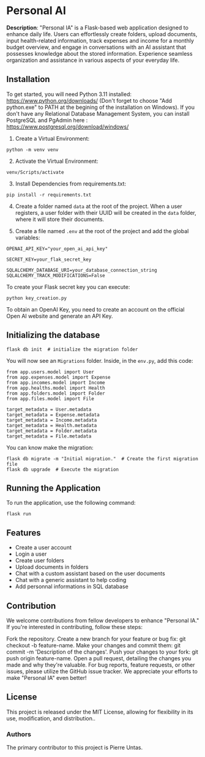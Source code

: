 # Personal AI


**Description**: "Personal IA" is a Flask-based web application designed to enhance daily life. Users can effortlessly create folders, upload documents, input health-related information, track expenses and income for a monthly budget overview, and engage in conversations with an AI assistant that possesses knowledge about the stored information. Experience seamless organization and assistance in various aspects of your everyday life.


## Installation


To get started, you will need Python 3.11 installed: https://www.python.org/downloads/ 
(Don't forget to choose "Add python.exe" to PATH at the begining of the installation on Windows).
If you don't have any Relational Database Management System, you can install PostgreSQL and PgAdmin here : https://www.postgresql.org/download/windows/ 


1. Create a Virtual Environment: 
```
python -m venv venv
```


2. Activate the Virtual Environment:
```
venv/Scripts/activate 
```


3. Install Dependencies from requirements.txt:

```
pip install -r requirements.txt
```


4. Create a folder named `data` at the root of the project.
When a user registers, a user folder with their UUID will be created in the `data` folder, where it will store their documents.


5. Create a file named `.env` at the root of the project and add the global variables:
```
OPENAI_API_KEY="your_open_ai_api_key"

SECRET_KEY=your_flak_secret_key

SQLALCHEMY_DATABASE_URI=your_database_connection_string
SQLALCHEMY_TRACK_MODIFICATIONS=False
```
To create your Flask secret key you can execute: 
```
python key_creation.py
```
To obtain an OpenAI Key, you need to create an account on the official Open AI website and generate an API Key.


## Initializing the database


```
flask db init  # initialize the migration folder
```
You will now see an `Migrations` folder. Inside, in the `env.py`, add this code:

```
from app.users.model import User
from app.expenses.model import Expense
from app.incomes.model import Income
from app.healths.model import Health
from app.folders.model import Folder
from app.files.model import File

target_metadata = User.metadata
target_metadata = Expense.metadata
target_metadata = Income.metadata
target_metadata = Health.metadata
target_metadata = Folder.metadata
target_metadata = File.metadata
```

You can know make the migration:
```
flask db migrate -m "Initial migration."  # Create the first migration file
flask db upgrade  # Execute the migration
```


## Running the Application
To run the application, use the following command:


```
flask run
```


## Features

- Create a user account
- Login a user
- Create user folders
- Upload documents in folders
- Chat with a custom assistant based on the user documents
- Chat with a generic assistant to help coding
- Add personnal informations in SQL database



## Contribution
We welcome contributions from fellow developers to enhance "Personal IA." If you're interested in contributing, follow these steps:


Fork the repository.
Create a new branch for your feature or bug fix: git checkout -b feature-name.
Make your changes and commit them: git commit -m 'Description of the changes'.
Push your changes to your fork: git push origin feature-name.
Open a pull request, detailing the changes you made and why they're valuable.
For bug reports, feature requests, or other issues, please utilize the GitHub issue tracker. We appreciate your efforts to make "Personal IA" even better!


## License
This project is released under the MIT License, allowing for flexibility in its use, modification, and distribution..


### Authors
The primary contributor to this project is Pierre Untas.

